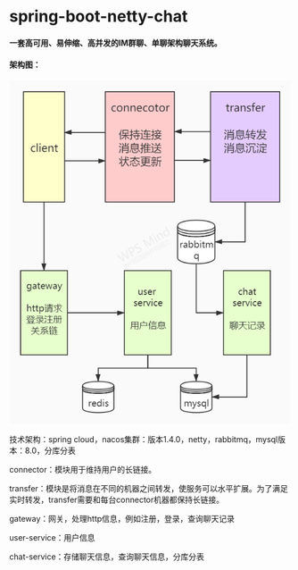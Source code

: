# spring-boot-netty-chat
#### 一套高可用、易伸缩、高并发的IM群聊、单聊架构聊天系统。



#### 架构图：

![](https://github.com/kejiefu/spring-boot-netty-chat/blob/main/netty-chat.jpg)



技术架构：spring cloud，nacos集群：版本1.4.0，netty，rabbitmq，mysql版本：8.0，分库分表

connector：模块用于维持用户的长链接。

transfer：模块是将消息在不同的机器之间转发，使服务可以水平扩展。为了满足实时转发，transfer需要和每台connector机器都保持长链接。

gateway：网关，处理http信息，例如注册，登录，查询聊天记录

user-service：用户信息

chat-service：存储聊天信息，查询聊天信息，分库分表